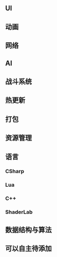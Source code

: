 ## UI

## 动画

## 网络

## AI

## 战斗系统

## 热更新

## 打包

## 资源管理

## 语言
### CSharp

### Lua

### C++

### ShaderLab

## 数据结构与算法


## 可以自主待添加